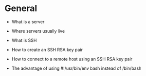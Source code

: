 # General

* What is a server

* Where servers usually live

* What is SSH

* How to create an SSH RSA key pair

* How to connect to a remote host using an SSH RSA key pair

* The advantage of using #!/usr/bin/env bash instead of /bin/bash
